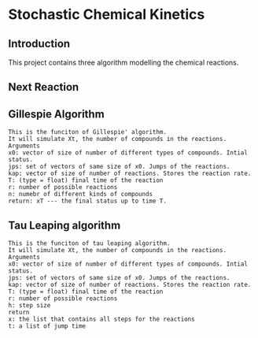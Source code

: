 # Stochastic Chemical Kinetics

## Introduction 
This project contains three algorithm modelling the chemical reactions.

## Next Reaction
    
## Gillespie Algorithm
    This is the funciton of Gillespie' algorithm. 
    It will simulate Xt, the number of compounds in the reactions. 
    Arguments
    x0: vector of size of number of different types of compounds. Intial status.
    jps: set of vectors of same size of x0. Jumps of the reactions. 
    kap: vector of size of number of reactions. Stores the reaction rate. 
    T: (type = float) final time of the reaction 
    r: number of possible reactions
    n: numebr of different kinds of compounds
    return: xT --- the final status up to time T.


## Tau Leaping algorithm 
    This is the funciton of tau leaping algorithm. 
    It will simulate Xt, the number of compounds in the reactions. 
    Arguments
    x0: vector of size of number of different types of compounds. Intial status.
    jps: set of vectors of same size of x0. Jumps of the reactions. 
    kap: vector of size of number of reactions. Stores the reaction rate. 
    T: (type = float) final time of the reaction 
    r: number of possible reactions
    h: step size
    return
    x: the list that contains all steps for the reactions
    t: a list of jump time
